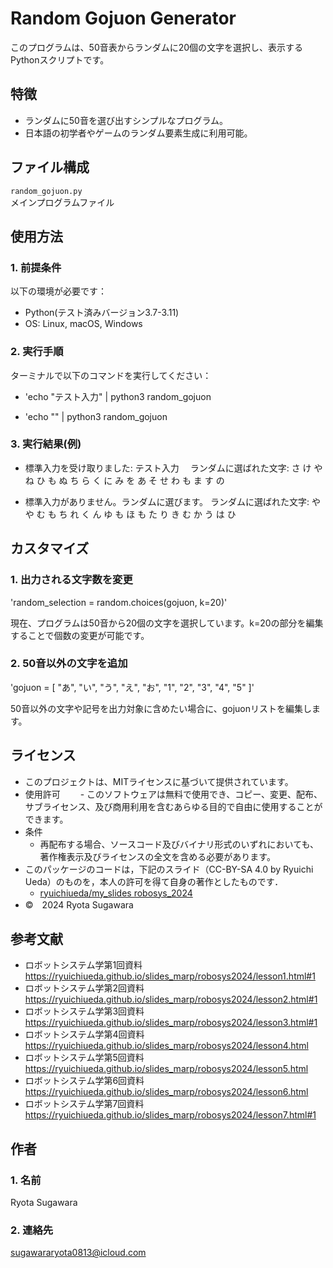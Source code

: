 # Random Gojuon Generator

このプログラムは、50音表からランダムに20個の文字を選択し、表示するPythonスクリプトです。

## 特徴

- ランダムに50音を選び出すシンプルなプログラム。
- 日本語の初学者やゲームのランダム要素生成に利用可能。

## ファイル構成

`random_gojuon.py`  
メインプログラムファイル

## 使用方法

### 1. 前提条件

以下の環境が必要です：
- Python(テスト済みバージョン3.7-3.11)
- OS: Linux, macOS, Windows

### 2. 実行手順

ターミナルで以下のコマンドを実行してください：
     
- 'echo "テスト入力" | python3 random_gojuon

- 'echo "" | python3 random_gojuon

### 3. 実行結果(例)

- 標準入力を受け取りました: テスト入力
　ランダムに選ばれた文字: さ け や ね ひ も ぬ ち ら く に み を あ そ せ わ も ま す の

- 標準入力がありません。ランダムに選びます。
  ランダムに選ばれた文字: や や む も ち れ く ん ゆ も ほ も た り き む か う は ひ

## カスタマイズ

### 1. 出力される文字数を変更

'random_selection = random.choices(gojuon, k=20)'

現在、プログラムは50音から20個の文字を選択しています。k=20の部分を編集することで個数の変更が可能です。

### 2. 50音以外の文字を追加

'gojuon = [
    "あ", "い", "う", "え", "お",
    "1", "2", "3", "4", "5"
]'


50音以外の文字や記号を出力対象に含めたい場合に、gojuonリストを編集します。

## ライセンス

- このプロジェクトは、MITライセンスに基づいて提供されています。
- 使用許可
　　- このソフトウェアは無料で使用でき、コピー、変更、配布、サブライセンス、及び商用利用を含むあらゆる目的で自由に使用することができます。
- 条件
    - 再配布する場合、ソースコード及びバイナリ形式のいずれにおいても、著作権表示及びライセンスの全文を含める必要があります。
- このパッケージのコードは，下記のスライド（CC-BY-SA 4.0 by Ryuichi Ueda）のものを，本人の許可を得て自身の著作としたものです．
    - [ryuichiueda/my_slides robosys_2024](https://github.com/ryuichiueda/my_slides/tree/master/robosys_2024)
- ©　2024 Ryota Sugawara

## 参考文献

- ロボットシステム学第1回資料
https://ryuichiueda.github.io/slides_marp/robosys2024/lesson1.html#1
- ロボットシステム学第2回資料
https://ryuichiueda.github.io/slides_marp/robosys2024/lesson2.html#1
- ロボットシステム学第3回資料
https://ryuichiueda.github.io/slides_marp/robosys2024/lesson3.html#1
- ロボットシステム学第4回資料
https://ryuichiueda.github.io/slides_marp/robosys2024/lesson4.html
- ロボットシステム学第5回資料
https://ryuichiueda.github.io/slides_marp/robosys2024/lesson5.html
- ロボットシステム学第6回資料
https://ryuichiueda.github.io/slides_marp/robosys2024/lesson6.html
- ロボットシステム学第7回資料
https://ryuichiueda.github.io/slides_marp/robosys2024/lesson7.html#1


## 作者

### 1. 名前

Ryota Sugawara

### 2. 連絡先

sugawararyota0813@icloud.com
